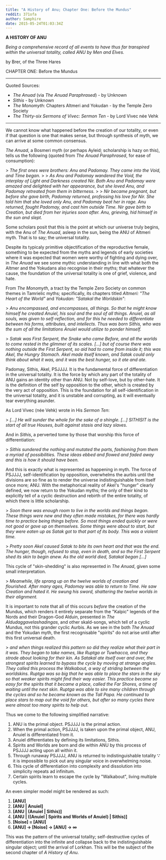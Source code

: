 ```yaml
---
title: "A History of Anu; Chapter One: Before the Mundus"
reddit: 371ofa
author: Samphire
date: 2015-05-24T01:03:34Z
---
```


**A HISTORY OF ANU**

*Being a comprehensive record of all events to have thus far transpired within the universal totality, called ANU by Men and Elves.*

by Brer, of the Three Hares

CHAPTER ONE: Before the Mundus
****
Quoted Sources:

* *The Anuad* (via *The Anuad Paraphrased*) - by Unknown
* *Sithis* - by Unknown
* *The Monomyth*: Chapters Altmeri and Yokudan - by the Temple Zero Society
* *The Thirty-six Sermons of Vivec: Sermon Ten* - by Lord Vivec née Vehk

****
We cannot know what happened before the creation of our totality, or even if that question is one that makes sense, but through synthesis of myth, we can arrive at some common consensus.

*The Anuad*, a Bosmeri myth (or perhaps Ayleid; scholarship is hazy on this), tells us the following (quoted from *The Anuad Paraphrased*, for ease of consumption):

&gt; *The first ones were brothers: Anu and Padomay. They came into the Void, and Time began.*
&gt; 
&gt; *As Anu and Padomay wandered the Void, the interplay of Light and Darkness created Nir. Both Anu and Padomay were amazed and delighted with her appearance, but she loved Anu, and Padomay retreated from them in bitterness.*
&gt; 
&gt; *Nir became pregnant, but before she gave birth, Padomay returned, professing his love for Nir. She told him that she loved only Anu, and Padomay beat her in rage. Anu returned, fought Padomay, and cast him outside Time. Nir gave birth to Creation, but died from her injuries soon after. Anu, grieving, hid himself in the sun and slept.*

Some scholars posit that this is the point at which our universe truly begins, with the Anu of *The Anuad*, asleep in the sun, being the ANU of Altmeri myth. That is to say; the universal totality.

Despite its typicaly primitive objectification of the reproductive female, something to be expected from the myths and legends of early societies where it was expected that women were worthy of fighting and dying over, in *The Anuad* we see some mythic understanding in line with what both the Altmer and the Yokudans also recognise in their myths; that whatever the cause, the foundation of the universal totality is one of grief, violence, and hate.

From *The Monomyth*, a tract by the Temple Zero Society on common themes in Tamrielic myths; specifically, its chapters titled *Altmeri: "The Heart of the World"* and *Yokudan: "Satakal the Worldskin"*:

&gt; *Anu encompassed, and encompasses, all things. So that he might know himself he created Anuiel, his soul and the soul of all things. Anuiel, as all souls, was given to self-reflection, and for this he needed to differentiate between his forms, attributes, and intellects. Thus was born Sithis, who was the sum of all the limitations Anuiel would utilize to ponder himself.*

&gt; *Satak was First Serpent, the Snake who came Before, and all the worlds to come rested in the glimmer of its scales. [...] but of course there was nothing outside the First Serpent, so aid had to come from inside it; this was Akel, the Hungry Stomach. Akel made itself known, and Satak could only think about what it was, and it was the best hunger, so it ate and ate.*

Padomay, Sithis, Akel, PSJJJJ. It is the fundamental force of differentiation in the universal totality. It is the force by which any part of the totality of ANU gains an identity other than ANU. Not by self-love, but by other-hate. It is the definition of the self by opposition to the other, which is created by the very act of opposition. This is the foundation for all self-identification in the universal totality, and it is unstable and corrupting, as it will eventually tear everything asunder. 

As Lord Vivec (née Vehk) wrote in His *Sermon Ten*:

&gt; *[...] He will sunder the whole for the sake of a shingle. [...] SITHISIT is the start of all true Houses, built against stasis and lazy slaves.*

And in *Sithis*, a perverted tome by those that worship this force of differentiation:

&gt; *Sithis sundered the nothing and mutated the parts, fashioning from them a myriad of possibilities. These ideas ebbed and flowed and faded away and this is how it should have been.*

And this is exactly what is represented as happening in myth. The force of PSJJJJ, self-identification by opposition, overwhelms the aurbis until the divisions are so fine as to render the universe indistinguishable from itself once more; ANU. With the metaphorical reality of Akel's "hunger" clearly defined, we now return to the Yokudan myths; the only of their kind to explicitly tell of a cyclic destruction and rebirth of the entire totality, of which there is little scholarship.

&gt; *Soon there was enough room to live in the worlds and things began. These things were new and they often made mistakes, for there was hardly time to practice being things before. So most things ended quickly or were not good or gave up on themselves. Some things were about to start, but they were eaten up as Satak got to that part of its body. This was a violent time.*

&gt; *Pretty soon Akel caused Satak to bite its own heart and that was the end. The hunger, though, refused to stop, even in death, and so the First Serpent shed its skin to begin anew. As the old world died, Satakal began [...]*

This cycle of "skin-shedding" is also represented in *The Anuad*, given some small interpretation.

&gt; *Meanwhile, life sprang up on the twelve worlds of creation and flourished. After many ages, Padomay was able to return to Time. He saw Creation and hated it. He swung his sword, shattering the twelve worlds in their alignment.*

It is important to note that all of this occurs *before* the creation of the Mundus, which renders it entirely separate from the "Kalpic" legends of the Nords and their Dragon-God Alduin, presented in *The Aldudaggavelashadingas*, and other skald-songs, which tell of a cyclic Mundus, not this grander cyclic Aurbis. As we see in the both *The Anuad* and the Yokudan myth, the first recognisable "spirits" do not arise until after this first universal death.

&gt; *and when things realized this pattern so did they realize what their part in it was. They began to take names, like Ruptga or Tuwhacca, and they strode about looking for their kin. As Satakal ate itself over and over, the strongest spirits learned to bypass the cycle by moving at strange angles. They called this process the Walkabout, a way of striding between the worldskins. Ruptga was so big that he was able to place the stars in the sky so that weaker spirits might find their way easier. This practice became so easy for the spirits that it became a place, called the Far Shores, a time of waiting until the next skin. 
Ruptga was able to sire many children through the cycles and so he became known as the Tall Papa. He continued to place stars to map out the void for others, but after so many cycles there were almost too many spirits to help out.*

Thus we come to the following simplified narrative:

1. ANU is the primal object. PSJJJJ is the primal action. 
2. When the primal action, PSJJJJ, is taken upon the primal object, ANU, Anuiel is differentiated from it.
3. Anuiel differentiates by defining its limitations, Sithis.
4. Spirits and Worlds are born and die within ANU by this process of PSJJJJ acting upon all within it.
5. Through runaway PSJJJJ, ANU is returned to indistinguishable totality **∵** it is impossible to pick out any singular voice in overwhelming noise.
6. This cycle of differentiation into complexity and dissolution into simplicity repeats ad infinitum.
7. Certain spirits learn to escape the cycle by "Walkabout", living multiple cycles.

An even simpler model might be rendered as such:

1. **[ANU]**
2. **[ANU | Anuiel]**
3. **[ANU | (Anuiel | Sithis)]**
4. **[ANU | ((Anuiel | Spirits and Worlds of Anuiel) | Sithis)]**
5. **[Noise] = [ANU]**
6. **[ANU] → [Noise] → [ANU] → ∞**

This was the pattern of the universal totality; self-destructive cycles of differentiation into the infinite and collapse back to the indistinguishable singular object; until the arrival of Lorkhan. This will be the subject of the second chapter of *A History of Anu*.
